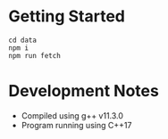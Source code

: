 # Getting Started

```
cd data
npm i
npm run fetch
```

# Development Notes

* Compiled using g++ v11.3.0
* Program running using C++17
